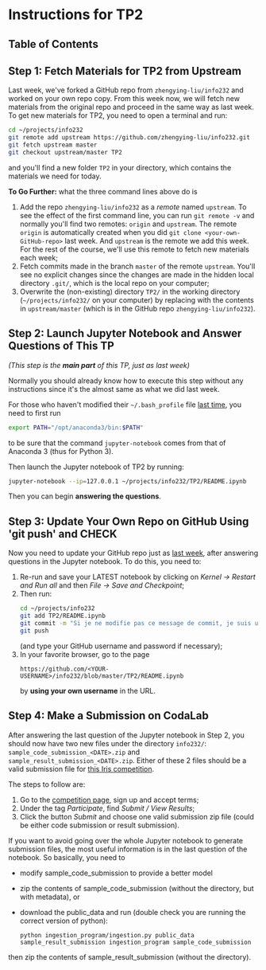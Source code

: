 Instructions for TP2
========
## Table of Contents

## Step 1: Fetch Materials for TP2 from Upstream
Last week, we've forked a GitHub repo from `zhengying-liu/info232` and worked on your own repo copy. From this week now, we will fetch new materials from the original repo and proceed in the same way as last week. To get new materials for TP2, you need to open a terminal and run:
```bash
cd ~/projects/info232
git remote add upstream https://github.com/zhengying-liu/info232.git
git fetch upstream master
git checkout upstream/master TP2
```
and you'll find a new folder `TP2` in your directory, which contains the materials we need for today.

**To Go Further:** what the three command lines above do is 
1. Add the repo `zhengying-liu/info232` as a *remote* named `upstream`. To see the effect of the first command line, you can run `git remote -v` and normally you'll find two remotes: `origin` and `upstream`. The remote `origin` is automatically created when you did `git clone <your-own-GitHub-repo>` last week. And `upstream` is the remote we add this week. For the rest of the course, we'll use this remote to fetch new materials each week;
2. Fetch commits made in the branch `master` of the remote `upstream`. You'll see no explicit changes since the changes are made in the hidden local directory `.git/`, which is the local repo on your computer;
3. Overwrite the (non-existing) directory `TP2/` in the working directory (`~/projects/info232/` on your computer) by replacing with the contents in `upstream/master` (which is in the GitHub repo `zhengying-liu/info232`).

## Step 2: Launch Jupyter Notebook and Answer Questions of This TP
*(This step is the **main part** of this TP, just as last week)*

Normally you should already know how to execute this step without any instructions since it's the almost same as what we did last week.

For those who haven't modified their `~/.bash_profile` file [last time](https://github.com/zhengying-liu/info232/blob/master/TP1/README.md#step-3-launch-jupyter-notebook-and-answer-questions-of-this-tp), you need to first run
```bash
export PATH="/opt/anaconda3/bin:$PATH"
```
to be sure that the command `jupyter-notebook` comes from that of Anaconda 3 (thus for Python 3). 

Then launch the Jupyter notebook of TP2 by running:
```bash
jupyter-notebook --ip=127.0.0.1 ~/projects/info232/TP2/README.ipynb
```
Then you can begin **answering the questions**.

## Step 3: Update Your Own Repo on GitHub Using 'git push' and CHECK

Now you need to update your GitHub repo just as [last week](https://github.com/zhengying-liu/info232/blob/master/TP1/README.md#step-4-update-your-own-repo-on-github-using-git-push), after answering questions in the Jupyter notebook. To do this, you need to:
1. Re-run and save your LATEST notebook by clicking on *Kernel -> Restart and Run all* and then *File -> Save and Checkpoint*;
2. Then run:
	```bash
	cd ~/projects/info232
	git add TP2/README.ipynb
	git commit -m "Si je ne modifie pas ce message de commit, je suis un cochon"
	git push
	```
	(and type your GitHub username and password if necessary);
3. In your favorite browser, go to the page 
	```
	https://github.com/<YOUR-USERNAME>/info232/blob/master/TP2/README.ipynb
	```
	by **using your own username** in the URL.

## Step 4: Make a Submission on CodaLab

After answering the last question of the Jupyter notebook in Step 2, you should now have two new files under the directory `info232/`: `sample_code_submission_<DATE>.zip` and `sample_result_submission_<DATE>.zip`. Either of these 2 files should be a valid submission file for [this Iris competition](https://codalab.lri.fr/competitions/204).

The steps to follow are:
1. Go to the [competition page]((https://codalab.lri.fr/competitions/204)), sign up and accept terms;
2. Under the tag *Participate*, find *Submit / View Results*;
3. Click the button *Submit* and choose one valid submission zip file (could be either code submission or result submission).

If you want to avoid going over the whole Jupyter notebook to generate submission files, the most useful information is in the last question of the notebook. So basically, you need to

- modify sample_code_submission to provide a better model

- zip the contents of sample_code_submission (without the directory, but with metadata), or

- download the public_data and run (double check you are running the correct version of python):

  `python ingestion_program/ingestion.py public_data sample_result_submission ingestion_program sample_code_submission`

then zip the contents of sample_result_submission (without the directory).
